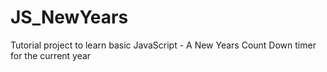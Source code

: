 # JS_NewYears
Tutorial project to learn basic JavaScript - A New Years Count Down timer for the current year
